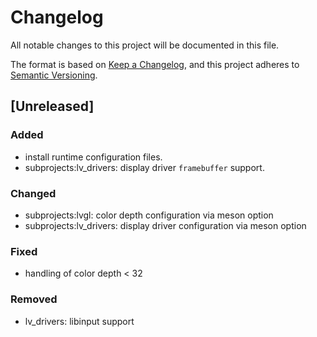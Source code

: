 # Changelog
All notable changes to this project will be documented in this file.

The format is based on [Keep a Changelog](https://keepachangelog.com/en/1.0.0/),
and this project adheres to [Semantic Versioning](https://semver.org/spec/v2.0.0.html).

## [Unreleased]
### Added
 - install runtime configuration files.
 - subprojects:lv_drivers: display driver `framebuffer` support.

### Changed
 - subprojects:lvgl: color depth configuration via meson option
 - subprojects:lv_drivers: display driver configuration via meson option

### Fixed
 - handling of color depth < 32

### Removed
 - lv_drivers: libinput support
